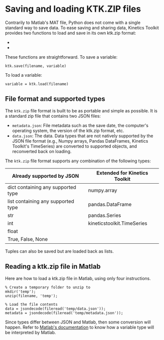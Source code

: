 # Saving and loading KTK.ZIP files

Contrarily to Matlab's MAT file, Python does not come with a single standard way to save data. To ease saving and sharing data, Kinetics Toolkit provides two functions to load and save in its own ktk.zip format:

- [](api/ktk.save.rst)
- [](api/ktk.load.rst)

These functions are straightforward. To save a variable:

```
ktk.save(filename, variable)
```

To load a variable:

```
variable = ktk.load(filename)
```


## File format and supported types

The `ktk.zip` file format is built to be as portable and simple as possible. It is a standard zip file that contains two JSON files:

- `metadata.json`: File metadata such as the save date, the computer's operating system, the version of the ktk.zip format, etc.
- `data.json`: The data. Data types that are not natively supported by the JSON file format (e.g., Numpy arrays, Pandas DataFrames, Kinetics Toolkit's TimeSeries) are converted to supported objects, and reconverted back on loading.

The `ktk.zip` file format supports any combination of the following types:

| Already supported by JSON          | Extended for Kinetics Toolkit |
| ---------------------------------- | ----------------------------- |
| dict containing any supported type | numpy.array                   |
| list containing any supported type | pandas.DataFrame              |
| str                                | pandas.Series                 |
| int                                | kineticstoolkit.TimeSeries    |
| float                              |                               |
| True, False, None                  |                               |

Tuples can also be saved but are loaded back as lists.

## Reading a ktk.zip file in Matlab

Here are how to load a ktk.zip file in Matlab, using only four instructions.

```
% Create a temporary folder to unzip to
mkdir('temp');
unzip(filename, 'temp');

% Load the file contents
data = jsondecode(fileread('temp/data.json'));
metadata = jsondecode(fileread('temp/metadata.json'));
```

Since types differ between JSON and Matlab, then some conversion will happen. Refer to [Matlab's documentation](https://www.mathworks.com/help/matlab/ref/jsondecode.html) to know how a variable type will be interpreted by Matlab.
